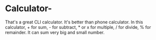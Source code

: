 # Calculator-
That's a great CLI calculator. It's better than phone calculator. In this calculator, + for sum, - for subtract, * or x for multiple, / for divide, % for remainder. It can sum very big and small number. 
